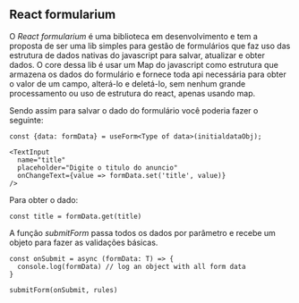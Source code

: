 ## React formularium

O *React formularium* é uma biblioteca em desenvolvimento e tem a proposta de ser uma lib simples para gestão de formulários que faz uso das estrutura de dados nativas do javascript para salvar, atualizar e obter dados. O core dessa lib é  usar um Map do javascript como estrutura que armazena os dados do formulário e fornece toda api necessária para obter o valor de um campo, alterá-lo e deletá-lo, sem nenhum grande processamento ou uso de estrutura do react, apenas usando map. 

Sendo assim para salvar o dado do formulário você poderia fazer o seguinte:
```
const {data: formData} = useForm<Type of data>(initialdataObj);

<TextInput
  name="title"
  placeholder="Digite o titulo do anuncio"
  onChangeText={value => formData.set('title', value)}
/>
```

Para obter o dado:
```
const title = formData.get(title)
```
A função *submitForm* passa todos os dados por parâmetro e recebe um objeto para fazer as validações básicas.
```
const onSubmit = async (formData: T) => {
  console.log(formData) // log an object with all form data
}

submitForm(onSubmit, rules)
```

